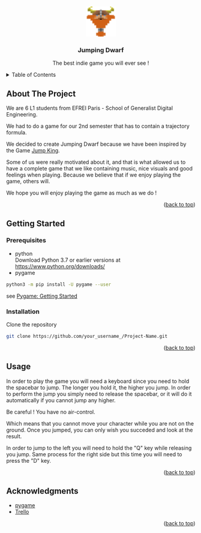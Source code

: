 <!-- PROJECT LOGO -->
<br />
<div align="center">
  <a href="https://github.com/Moyaxzan/Jumping-Dwarf">
    <img src="assets/divers/icon.png" alt="Logo" width="80" height="80">
  </a>

  <h3 align="center">Jumping Dwarf</h3>

  <p align="center">
    The best indie game you will ever see !
    <br />
  </p>
</div>



<!-- TABLE OF CONTENTS -->
<details>
  <summary>Table of Contents</summary>
  <ol>
    <li>
      <a href="#about-the-project">About The Project</a>
    </li>
    <li>
      <a href="#getting-started">Getting Started</a>
      <ul>
        <li><a href="#prerequisites">Prerequisites</a></li>
        <li><a href="#installation">Installation</a></li>
      </ul>
    </li>
    <li><a href="#usage">Usage</a></li>
    <li><a href="#acknowledgments">Acknowledgments</a></li>
  </ol>
</details>




## About The Project

We are 6 L1 students from EFREI Paris - School of Generalist Digital Engineering.

We had to do a game for our 2nd semester that has to contain a trajectory formula.

We decided to create Jumping Dwarf because we have been inspired by the Game [Jump King](https://store.steampowered.com/app/1061090/Jump_King/).

Some of us were really motivated about it, and that is what allowed us to have a complete game that we like containing music, nice visuals and good feelings when playing. Because we believe that if we enjoy playing the game, others will.

We hope you will enjoy playing the game as much as we do !
<p align="right">(<a href="#top">back to top</a>)</p>



## Getting Started

### Prerequisites

* python<br>
Download Python 3.7 or earlier versions at https://www.python.org/downloads/
* pygame
 ```sh
 python3 -m pip install -U pygame --user
 ```
 see [Pygame: Getting Started](https://www.pygame.org/wiki/GettingStarted)
 
 
### Installation

Clone the repository 
```sh
git clone https://github.com/your_username_/Project-Name.git
```


<p align="right">(<a href="#top">back to top</a>)</p>



## Usage

In order to play the game you will need a keyboard since you need to hold the spacebar to jump. The longer you hold it, the higher you jump. In order to perform the jump you simply need to release the spacebar, or it will do it automatically if you cannot jump any higher.

Be careful ! You have no air-control.

Which means that you cannot move your character while you are not on the ground. Once you jumped, you can only wish you succeded and look at the result.

In order to jump to the left you will need to hold the "Q" key while releasing you jump. Same process for the right side but this time you will need to press the "D" key.

<p align="right">(<a href="#top">back to top</a>)</p>



## Acknowledgments

* [pygame](https://www.pygame.org/docs/)
* [Trello](https://trello.com/)

<p align="right">(<a href="#top">back to top</a>)</p>
